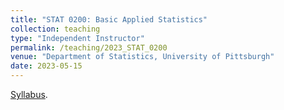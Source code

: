 ```yaml
---
title: "STAT 0200: Basic Applied Statistics"
collection: teaching
type: "Independent Instructor"
permalink: /teaching/2023_STAT_0200
venue: "Department of Statistics, University of Pittsburgh"
date: 2023-05-15
---
```


[Syllabus](http://www.ziwangstat.com/files/STAT_0200_Summer_23.pdf).
